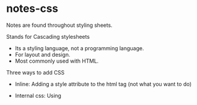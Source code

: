 # notes-css

Notes are found throughout styling sheets.

Stands for Cascading stylesheets
* Its a styling language, not a programming language.
* For layout and design.
* Most commonly used with HTML.

Three ways to add CSS

- Inline: Adding a style attribute to the html tag (not what you want to do) 

- Internal css:  Using <style> tags within the head of the HTML page. This is better, because it does separate the style from presentation.  

- External: linking a style sheet to the html file (best option) 

html hacks (sublime):
- `lorem` then tab gives you some filler text 
- `<element` then tab gives you closing element 


There are web safe fonts (I like Tahoma)

Class vs Id: There are not “real” differences between them. You do, however, want to think do want to think of ids as something that is unique, used once.  Classes are typically re-used.
